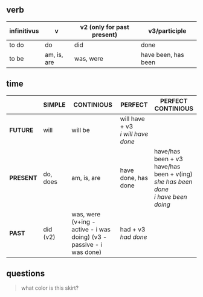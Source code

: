 
## verb

| infinitivus | v | v2 (only for past present) | v3/participle |
| --- | --- | --- | --- |
| to do | do | did | done |
| to be | am, is, are | was, were | have been, has been |


## time
|  | SIMPLE | CONTINIOUS | PERFECT | PERFECT CONTINIOUS |
| --- | --- | --- | --- | --- |
| **FUTURE** | will | will be | will have + v3 </br> *i will have done* | |
| **PRESENT** | do, does | am, is, are | have done, has done | have/has been + v3 </br> have/has been + v(ing) </br> *she has been done* </br> *i have been doing* |
| **PAST** | did (v2) | was, were (v+ing - active - i was doing) (v3 - passive - i was done)| had + v3 </br> *had done* |  |

## questions
> what color is this skirt?